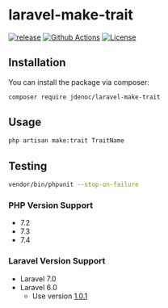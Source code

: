 # laravel-make-trait

[![release](https://img.shields.io/github/release/jdenoc/laravel-make-trait.svg?style=flat-square)](https://github.com/jdenoc/laravel-make-trait/releases/latest)
[![Github Actions](https://img.shields.io/github/workflow/status/jdenoc/laravel-make-trait/Laravel%20artisan%20make:trait?style=flat-square)](https://github.com/jdenoc/laravel-make-trait/actions)
[![License](https://img.shields.io/github/license/jdenoc/laravel-make-trait?style=flat-square)](LICENSE)

## Installation

You can install the package via composer:
```bash
composer require jdenoc/laravel-make-trait
```

## Usage

```bash
php artisan make:trait TraitName
```

## Testing

```bash
vendor/bin/phpunit --stop-on-failure
```

### PHP Version Support
- 7.2
- 7.3
- 7.4

### Laravel Version Support
- Laravel 7.0
- Laravel 6.0
  - Use version [1.0.1](https://github.com/jdenoc/laravel-make-trait/tree/1.0.1)